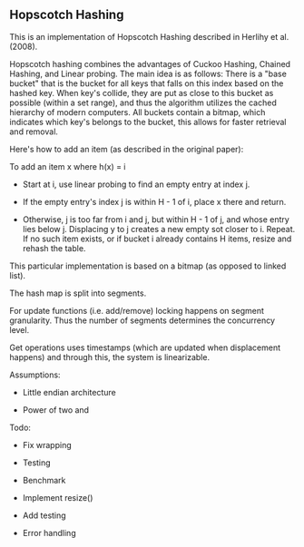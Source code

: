 ## Hopscotch Hashing

This is an implementation of Hopscotch Hashing described in Herlihy et al. (2008).


Hopscotch hashing combines the advantages of Cuckoo Hashing, Chained Hashing, and Linear probing. The main idea is as follows: There is a "base bucket" that is the bucket for all keys that falls on this index based on the hashed key. When key's collide, they are put as close to this bucket as possible (within a set range), and thus the algorithm utilizes the cached hierarchy of modern computers. All buckets contain a bitmap, which indicates which key's belongs to the bucket, this allows for faster retrieval and removal.


Here's how to add an item (as described in the original paper):

To add an item x where h(x) = i

- Start at i, use linear probing to find an empty entry at index j.

- If the empty entry's index j is within H - 1 of i, place x there and return.

- Otherwise, j is too far from i and j, but within H - 1 of j, and whose entry lies below j. Displacing y to j creates a new empty sot closer to i. Repeat. If no such item exists, or if bucket i already contains H items, resize and rehash the table.


This particular implementation is based on a bitmap (as opposed to linked list).

The hash map is split into segments.

For update functions (i.e. add/remove) locking happens on segment granularity. Thus the number of segments determines the concurrency level.

Get operations uses timestamps (which are updated when displacement happens) and through this, the system is linearizable.


Assumptions:

- Little endian architecture

- Power of two <nbuckets> and <nsegments>


Todo:

- Fix wrapping

- Testing

- Benchmark

- Implement resize()

- Add testing

- Error handling